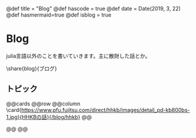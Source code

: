 @def title = "Blog"
@def hascode = true
@def date = Date(2019, 3, 22)
@def hasmermaid=true
@def isblog = true
# Blog 

julia言語以外のことを書いていきます。主に散財した話とか。

\share{blog}{ブログ}
## トピック
@@cards
@@row
@@column \card{https://www.pfu.fujitsu.com/direct/hhkb/images/detail_pd-kb800bs-1.jpg}{HHKBの話}{/blog/hhkb} @@
<!-- @@column \card{https://www.eizo.co.jp/products/lcd/ev3895/product_photo_01.png}{EIZOの話}{/blog/EIZO} @@ -->
@@
@@

